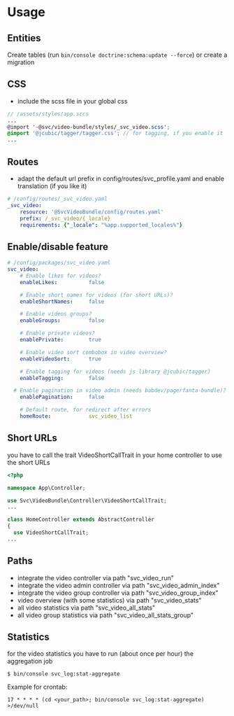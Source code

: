 # Usage

## Entities
Create tables (run `bin/console doctrine:schema:update --force`) or create a migration

## CSS
- include the scss file in your global css

```scss
// /assets/styles/app.sccs
...
@import '~@svc/video-bundle/styles/_svc_video.scss';
@import '@jcubic/tagger/tagger.css'; // for tagging, if you enable it
...
```

## Routes
- adapt the default url prefix in config/routes/svc_profile.yaml and enable translation (if you like it)

```yaml
# /config/routes/_svc_video.yaml
_svc_video:
    resource: '@SvcVideoBundle/config/routes.yaml'
    prefix: /_svc_video/{_locale}
    requirements: {"_locale": "%app.supported_locales%"}
```

## Enable/disable feature
```yaml
# /config/packages/svc_video.yaml
svc_video:
    # Enable likes for videos?
    enableLikes:          false

    # Enable short names for videos (for short URLs)?
    enableShortNames:     false

    # Enable videos groups?
    enableGroups:         false

    # Enable private videos?
    enablePrivate:        true

    # Enable video sort combobox in video overview?
    enableVideoSort:      true

    # Enable tagging for videos (needs js library @jcubic/tagger)
    enableTagging:        false

  # Enable pagination in video admin (needs babdev/pagerfanta-bundle)?
    enablePagination:     false

    # Default route, for redirect after errors
    homeRoute:            svc_video_list

```

## Short URLs
you have to call the trait VideoShortCallTrait in your home controller to use the short URLs
```php
<?php

namespace App\Controller;

use Svc\VideoBundle\Controller\VideoShortCallTrait;
...

class HomeController extends AbstractController
{
  use VideoShortCallTrait;
...
```

## Paths
- integrate the video controller via path "svc_video_run"
- integrate the video admin controller via path "svc_video_admin_index"
- integrate the video group controller via path "svc_video_group_index"
- video overview (with some statistics) via path "svc_video_stats"
- all video statistics via path "svc_video_all_stats"
- all video group statistics via path "svc_video_all_stats_group"

## Statistics

for the video statistics you have to run (about once per hour) the aggregation job

```console
$ bin/console svc_log:stat-aggregate
```

Example for crontab:
```
17 * * * * (cd <your_path>; bin/console svc_log:stat-aggregate) >/dev/null
```

